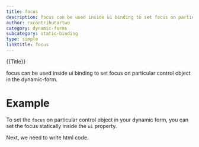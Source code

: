 ```yaml
---
title: focus
description: focus can be used inside ui binding to set focus on particular control object in the dynamic-form.
author: rxcontributortwo
category: dynamic-forms
subcategory: static-binding
type: simple
linktitle: focus
---
```


<div class="title-bar top_title"><p>{{Title}}</p></div> <div class="title-bar"><p>focus can be used inside ui binding to set focus on particular control object in the dynamic-form.</p></div>

# Example

To set the `focus` on particular control object in your dynamic form, you can set the focus statically inside the `ui` property.

<div component="app-code" key="focus-complete-component"></div>
Next, we need to write html code.
<div component="app-code" key="focus-complete-html"></div>
<div component="app-example-runner" ref-component="app-focus-complete"></div>
